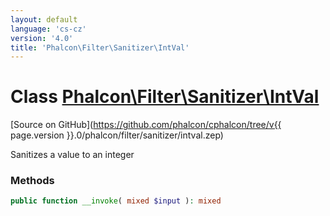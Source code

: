 ```yaml
---
layout: default
language: 'cs-cz'
version: '4.0'
title: 'Phalcon\Filter\Sanitizer\IntVal'
---
```

# Class [Phalcon\Filter\Sanitizer\IntVal](Phalcon_Filter_Sanitizer_IntVal)

[Source on GitHub](https://github.com/phalcon/cphalcon/tree/v{{ page.version }}.0/phalcon/filter/sanitizer/intval.zep)

Sanitizes a value to an integer

### Methods

```php
public function __invoke( mixed $input ): mixed
```